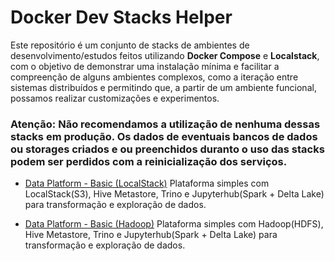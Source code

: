 # Docker Dev Stacks Helper
Este repositório é um conjunto de stacks de ambientes de desenvolvimento/estudos feitos utilizando **Docker Compose** e **Localstack**, com o objetivo de demonstrar uma instalação mínima e facilitar a compreenção de alguns ambientes complexos, como a iteração entre sistemas distribuídos e permitindo que, a partir de um ambiente funcional, possamos realizar customizações e experimentos.

### Atenção: Não recomendamos a utilização de nenhuma dessas stacks em produção. Os dados de eventuais bancos de dados ou storages criados e ou preenchidos duranto o uso das stacks podem ser perdidos com a reinicialização dos serviços.

- [Data Platform - Basic (LocalStack)](./data-platform-basic)
Plataforma simples com LocalStack(S3), Hive Metastore, Trino e Jupyterhub(Spark + Delta Lake) para transformação e exploração de dados.

- [Data Platform - Basic (Hadoop)](./data-platform-stream)
Plataforma simples com Hadoop(HDFS), Hive Metastore, Trino e Jupyterhub(Spark + Delta Lake) para transformação e exploração de dados.